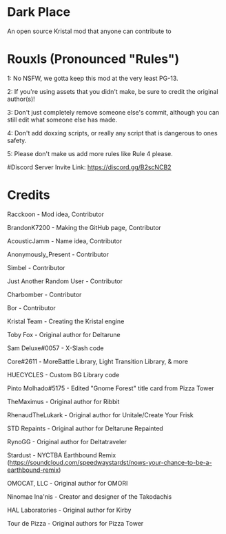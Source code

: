 # Dark Place
An open source Kristal mod that anyone can contribute to

# Rouxls (Pronounced "Rules")
1: No NSFW, we gotta keep this mod at the very least PG-13.

2: If you're using assets that you didn't make, be sure to credit the original author(s)!

3: Don't just completely remove someone else's commit, although you can still edit what someone else has made.

4: Don't add doxxing scripts, or really any script that is dangerous to ones safety.

5: Please don't make us add more rules like Rule 4 please.

#Discord Server
Invite Link: https://discord.gg/B2scNCB2

# Credits
Racckoon - Mod idea, Contributor

BrandonK7200 - Making the GitHub page, Contributor

AcousticJamm - Name idea, Contributor

Anonymously_Present - Contributor

Simbel - Contributor

Just Another Random User - Contributor

Charbomber - Contributor

Bor - Contributor

Kristal Team - Creating the Kristal engine

Toby Fox - Original author for Deltarune

Sam Deluxe#0057 - X-Slash code

Cоrе#2611 - MoreBattle Library, Light Transition Library, & more

HUECYCLES - Custom BG Library code

Pinto Molhado#5175 - Edited "Gnome Forest" title card from Pizza Tower

TheMaximus - Original author for Ribbit

RhenaudTheLukark - Original author for Unitale/Create Your Frisk

STD Repaints - Original author for Deltarune Repainted

RynoGG - Original author for Deltatraveler

Stardust - NYCTBA Earthbound Remix (https://soundcloud.com/speedwaystardst/nows-your-chance-to-be-a-earthbound-remix)

OMOCAT, LLC - Original author for OMORI

Ninomae Ina'nis - Creator and designer of the Takodachis

HAL Laboratories - Original author for Kirby

Tour de Pizza - Original authors for Pizza Tower

